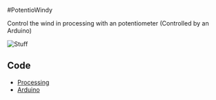 #PotentioWindy

Control the wind in processing with an potentiometer (Controlled by an Arduino)

![Stuff](http://i.imgur.com/bJhHvld.gif)

## Code

* [Processing](https://github.com/Mobilpadde/PotentioWindy/tree/Processing)
* [Arduino](https://github.com/Mobilpadde/PotentioWindy/tree/Arduino)
